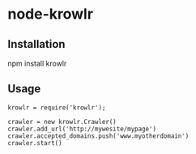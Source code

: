 # node-krowlr

## Installation

npm install krowlr

## Usage

    krowlr = require('krowlr');

    crawler = new krowlr.Crawler()
    crawler.add_url('http://mywesite/mypage')
    crawler.accepted_domains.push('www.myotherdomain')
    crawler.start()
